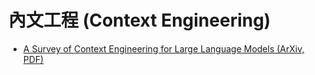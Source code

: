 # 內文工程 (Context Engineering)

* [A Survey of Context Engineering for Large Language Models (ArXiv, PDF)](https://arxiv.org/abs/2507.13334)
